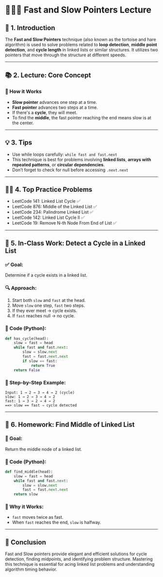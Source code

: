 # 🏃‍♂️🏃 Fast and Slow Pointers Lecture

## 🧠 1. Introduction
The **Fast and Slow Pointers** technique (also known as the tortoise and hare algorithm) is used to solve problems related to **loop detection**, **middle point detection**, and **cycle length** in linked lists or similar structures. It utilizes two pointers that move through the structure at different speeds.

---

## 📚 2. Lecture: Core Concept

### 🚀 How it Works
- **Slow pointer** advances one step at a time.
- **Fast pointer** advances two steps at a time.
- If there's a **cycle**, they will meet.
- To find the **middle**, the fast pointer reaching the end means slow is at the center.

---

## 💡 3. Tips
- Use while loops carefully: `while fast and fast.next`
- This technique is best for problems involving **linked lists**, **arrays with repeated patterns**, or **circular dependencies**.
- Don’t forget to check for null before accessing `.next.next`

---

## 🏋️‍♂️ 4. Top Practice Problems
- LeetCode 141: Linked List Cycle ✅
- LeetCode 876: Middle of the Linked List ✅
- LeetCode 234: Palindrome Linked List ✅
- LeetCode 142: Linked List Cycle II ✅
- LeetCode 19: Remove N-th Node From End of List ✅

---

## 🏫 5. In-Class Work: Detect a Cycle in a Linked List

### ✅ Goal:
Determine if a cycle exists in a linked list.

### 🔍 Approach:
1. Start both `slow` and `fast` at the head.
2. Move `slow` one step, `fast` two steps.
3. If they ever meet → cycle exists.
4. If `fast` reaches null → no cycle.

### 🧪 Code (Python):
```python
def has_cycle(head):
    slow = fast = head
    while fast and fast.next:
        slow = slow.next
        fast = fast.next.next
        if slow == fast:
            return True
    return False
```

### 🧠 Step-by-Step Example:
```
Input: 1 → 2 → 3 → 4 → 2 (cycle)
slow: 1 → 2 → 3 → 4 → 2
fast: 1 → 3 → 2 → 4 → 2
==> slow == fast ⇒ cycle detected
```

---

## 🏡 6. Homework: Find Middle of Linked List

### 🎯 Goal:
Return the middle node of a linked list.

### 🧪 Code (Python):
```python
def find_middle(head):
    slow = fast = head
    while fast and fast.next:
        slow = slow.next
        fast = fast.next.next
    return slow
```

### 🧠 Why it Works:
- `fast` moves twice as fast.
- When `fast` reaches the end, `slow` is halfway.

---

## 🎯 Conclusion
Fast and Slow pointers provide elegant and efficient solutions for cycle detection, finding midpoints, and identifying problem structure. Mastering this technique is essential for acing linked list problems and understanding algorithm timing behavior.
